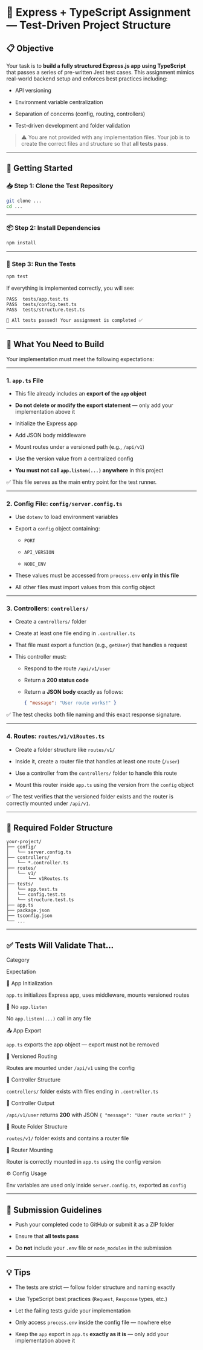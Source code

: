 
# 🧪 Express + TypeScript Assignment — Test-Driven Project Structure

## 📋 Objective

Your task is to **build a fully structured Express.js app using TypeScript** that passes a series of pre-written Jest test cases. This assignment mimics real-world backend setup and enforces best practices including:

-   API versioning
    
-   Environment variable centralization
    
-   Separation of concerns (config, routing, controllers)
    
-   Test-driven development and folder validation
    

> ⚠️ You are not provided with any implementation files. Your job is to create the correct files and structure so that **all tests pass**.

----------

## 🚀 Getting Started

### 📥 Step 1: Clone the Test Repository

```bash
git clone ...
cd ...

```


----------

### 📦 Step 2: Install Dependencies

```bash
npm install

```

----------

### 🧪 Step 3: Run the Tests

```bash
npm test

```

If everything is implemented correctly, you will see:

```
PASS  tests/app.test.ts
PASS  tests/config.test.ts
PASS  tests/structure.test.ts

🎉 All tests passed! Your assignment is completed ✅

```

----------

## 🧠 What You Need to Build

Your implementation must meet the following expectations:

----------

### 1. `app.ts` File

-   This file already includes an **export of the `app` object**
    
-   **Do not delete or modify the export statement** — only add your implementation above it
    
-   Initialize the Express app
    
-   Add JSON body middleware
    
-   Mount routes under a versioned path (e.g., `/api/v1`)
    
-   Use the version value from a centralized config
    
-   **You must not call `app.listen(...)` anywhere** in this project
    

✅ This file serves as the main entry point for the test runner.

----------

### 2. Config File: `config/server.config.ts`

-   Use `dotenv` to load environment variables
    
-   Export a `config` object containing:
    
    -   `PORT`
        
    -   `API_VERSION`
        
    -   `NODE_ENV`
        
-   These values must be accessed from `process.env` **only in this file**
    
-   All other files must import values from this config object
    

----------

### 3. Controllers: `controllers/`

-   Create a `controllers/` folder
    
-   Create at least one file ending in `.controller.ts`
    
-   That file must export a function (e.g., `getUser`) that handles a request
    
-   This controller must:
    
    -   Respond to the route `/api/v1/user`
        
    -   Return a **200 status code**
        
    -   Return a **JSON body** exactly as follows:
        
        ```json
        { "message": "User route works!" }
        
        ```
        

✅ The test checks both file naming and this exact response signature.

----------

### 4. Routes: `routes/v1/v1Routes.ts`

-   Create a folder structure like `routes/v1/`
    
-   Inside it, create a router file that handles at least one route (`/user`)
    
-   Use a controller from the `controllers/` folder to handle this route
    
-   Mount this router inside `app.ts` using the version from the `config` object
    

✅ The test verifies that the versioned folder exists and the router is correctly mounted under `/api/v1`.

----------

## 📁 Required Folder Structure

```
your-project/
├── config/
│   └── server.config.ts
├── controllers/
│   └── *.controller.ts
├── routes/
│   └── v1/
│       └── v1Routes.ts
├── tests/
│   └── app.test.ts
│   └── config.test.ts
│   └── structure.test.ts
├── app.ts
├── package.json
├── tsconfig.json
└── ...

```

----------

## ✅ Tests Will Validate That...

Category

Expectation

🔧 App Initialization

`app.ts` initializes Express app, uses middleware, mounts versioned routes

🛑 No `app.listen`

No `app.listen(...)` call in any file

📤 App Export

`app.ts` exports the app object — export must not be removed

🧪 Versioned Routing

Routes are mounted under `/api/v1` using the config

📂 Controller Structure

`controllers/` folder exists with files ending in `.controller.ts`

📣 Controller Output

`/api/v1/user` returns **200** with JSON `{ "message": "User route works!" }`

📁 Route Folder Structure

`routes/v1/` folder exists and contains a router file

🔗 Router Mounting

Router is correctly mounted in `app.ts` using the config version

⚙️ Config Usage

Env variables are used only inside `server.config.ts`, exported as `config`

----------

## 🏁 Submission Guidelines

-   Push your completed code to GitHub or submit it as a ZIP folder
    
-   Ensure that **all tests pass**
    
-   Do **not** include your `.env` file or `node_modules` in the submission
    

----------

## 💡 Tips

-   The tests are strict — follow folder structure and naming exactly
    
-   Use TypeScript best practices (`Request`, `Response` types, etc.)
    
-   Let the failing tests guide your implementation
    
-   Only access `process.env` inside the config file — nowhere else
    
-   Keep the `app` export in `app.ts` **exactly as it is** — only add your implementation above it
    
